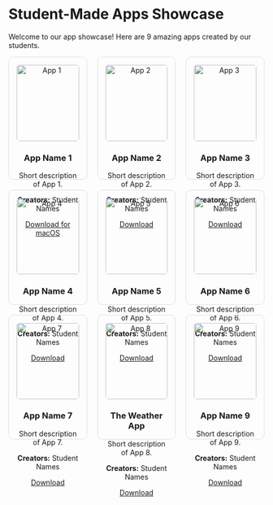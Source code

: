 # Student-Made Apps Showcase

Welcome to our app showcase! Here are 9 amazing apps created by our students.

<style>
  .app-grid {
    display: grid;
    grid-template-columns: repeat(3, 1fr);
    gap: 20px;
  }
  .app-card {
    border: 1px solid #ddd;
    border-radius: 10px;
    padding: 15px;
    text-align: center;
  }
  .app-card img {
    width: 100%;
    max-height: 150px;
    object-fit: cover;
    border-radius: 5px;
  }
</style>

<div class="app-grid">
  
  <div class="app-card">
    <img src="app1.jpg" alt="App 1">
    <h3>App Name 1</h3>
    <p>Short description of App 1.</p>
    <p><strong>Creators:</strong> Student Names</p>
    <a href="app1-download-link" target="_blank">Download for macOS</a>
  </div>

  <div class="app-card">
    <img src="app2.jpg" alt="App 2">
    <h3>App Name 2</h3>
    <p>Short description of App 2.</p>
    <p><strong>Creators:</strong> Student Names</p>
    <a href="app2-download-link" target="_blank">Download</a>
  </div>

  <div class="app-card">
    <img src="app3.jpg" alt="App 3">
    <h3>App Name 3</h3>
    <p>Short description of App 3.</p>
    <p><strong>Creators:</strong> Student Names</p>
    <a href="app3-download-link" target="_blank">Download</a>
  </div>

  <div class="app-card">
    <img src="app4.jpg" alt="App 4">
    <h3>App Name 4</h3>
    <p>Short description of App 4.</p>
    <p><strong>Creators:</strong> Student Names</p>
    <a href="app4-download-link" target="_blank">Download</a>
  </div>

  <div class="app-card">
    <img src="app5.jpg" alt="App 5">
    <h3>App Name 5</h3>
    <p>Short description of App 5.</p>
    <p><strong>Creators:</strong> Student Names</p>
    <a href="app5-download-link" target="_blank">Download</a>
  </div>

  <div class="app-card">
    <img src="app6.jpg" alt="App 6">
    <h3>App Name 6</h3>
    <p>Short description of App 6.</p>
    <p><strong>Creators:</strong> Student Names</p>
    <a href="app6-download-link" target="_blank">Download</a>
  </div>

  <div class="app-card">
    <img src="app7.jpg" alt="App 7">
    <h3>App Name 7</h3>
    <p>Short description of App 7.</p>
    <p><strong>Creators:</strong> Student Names</p>
    <a href="app7-download-link" target="_blank">Download</a>
  </div>

  <div class="app-card">
    <img src="weatherapp.png" alt="App 8">
    <h3>The Weather App</h3>
    <p>Short description of App 8.</p>
    <p><strong>Creators:</strong> Student Names</p>
    <a href="app8-download-link" target="_blank">Download</a>
  </div>

  <div class="app-card">
    <img src="app9.jpg" alt="App 9">
    <h3>App Name 9</h3>
    <p>Short description of App 9.</p>
    <p><strong>Creators:</strong> Student Names</p>
    <a href="app9-download-link" target="_blank">Download</a>
  </div>

</div>
